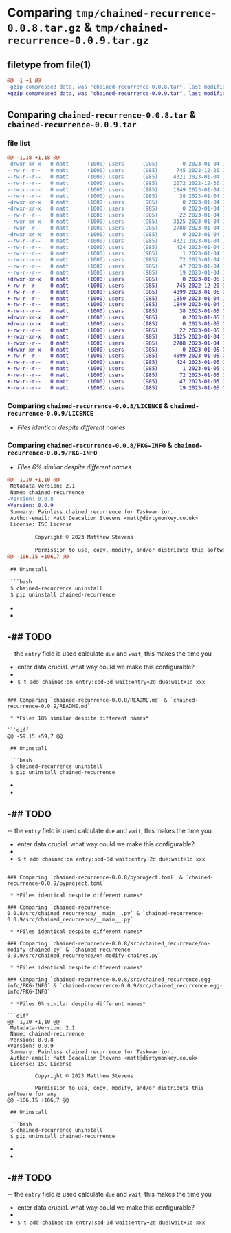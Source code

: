 # Comparing `tmp/chained-recurrence-0.0.8.tar.gz` & `tmp/chained-recurrence-0.0.9.tar.gz`

## filetype from file(1)

```diff
@@ -1 +1 @@
-gzip compressed data, was "chained-recurrence-0.0.8.tar", last modified: Wed Jan  4 19:33:45 2023, max compression
+gzip compressed data, was "chained-recurrence-0.0.9.tar", last modified: Thu Jan  5 06:26:53 2023, max compression
```

## Comparing `chained-recurrence-0.0.8.tar` & `chained-recurrence-0.0.9.tar`

### file list

```diff
@@ -1,18 +1,18 @@
-drwxr-xr-x   0 matt      (1000) users      (985)        0 2023-01-04 19:33:45.845072 chained-recurrence-0.0.8/
--rw-r--r--   0 matt      (1000) users      (985)      745 2022-12-20 06:47:59.000000 chained-recurrence-0.0.8/LICENCE
--rw-r--r--   0 matt      (1000) users      (985)     4321 2023-01-04 19:33:45.845072 chained-recurrence-0.0.8/PKG-INFO
--rw-r--r--   0 matt      (1000) users      (985)     2072 2022-12-30 19:45:43.000000 chained-recurrence-0.0.8/README.md
--rw-r--r--   0 matt      (1000) users      (985)     1849 2023-01-04 19:32:17.000000 chained-recurrence-0.0.8/pyproject.toml
--rw-r--r--   0 matt      (1000) users      (985)       38 2023-01-04 19:33:45.845072 chained-recurrence-0.0.8/setup.cfg
-drwxr-xr-x   0 matt      (1000) users      (985)        0 2023-01-04 19:33:45.845072 chained-recurrence-0.0.8/src/
-drwxr-xr-x   0 matt      (1000) users      (985)        0 2023-01-04 19:33:45.845072 chained-recurrence-0.0.8/src/chained_recurrence/
--rw-r--r--   0 matt      (1000) users      (985)       22 2023-01-04 19:32:34.000000 chained-recurrence-0.0.8/src/chained_recurrence/__init__.py
--rwxr-xr-x   0 matt      (1000) users      (985)     3125 2023-01-04 19:27:01.000000 chained-recurrence-0.0.8/src/chained_recurrence/__main__.py
--rwxr--r--   0 matt      (1000) users      (985)     2788 2023-01-04 12:35:30.000000 chained-recurrence-0.0.8/src/chained_recurrence/on-modify-chained.py
-drwxr-xr-x   0 matt      (1000) users      (985)        0 2023-01-04 19:33:45.845072 chained-recurrence-0.0.8/src/chained_recurrence.egg-info/
--rw-r--r--   0 matt      (1000) users      (985)     4321 2023-01-04 19:33:45.000000 chained-recurrence-0.0.8/src/chained_recurrence.egg-info/PKG-INFO
--rw-r--r--   0 matt      (1000) users      (985)      424 2023-01-04 19:33:45.000000 chained-recurrence-0.0.8/src/chained_recurrence.egg-info/SOURCES.txt
--rw-r--r--   0 matt      (1000) users      (985)        1 2023-01-04 19:33:45.000000 chained-recurrence-0.0.8/src/chained_recurrence.egg-info/dependency_links.txt
--rw-r--r--   0 matt      (1000) users      (985)       72 2023-01-04 19:33:45.000000 chained-recurrence-0.0.8/src/chained_recurrence.egg-info/entry_points.txt
--rw-r--r--   0 matt      (1000) users      (985)       47 2023-01-04 19:33:45.000000 chained-recurrence-0.0.8/src/chained_recurrence.egg-info/requires.txt
--rw-r--r--   0 matt      (1000) users      (985)       19 2023-01-04 19:33:45.000000 chained-recurrence-0.0.8/src/chained_recurrence.egg-info/top_level.txt
+drwxr-xr-x   0 matt      (1000) users      (985)        0 2023-01-05 06:26:53.857818 chained-recurrence-0.0.9/
+-rw-r--r--   0 matt      (1000) users      (985)      745 2022-12-20 06:47:59.000000 chained-recurrence-0.0.9/LICENCE
+-rw-r--r--   0 matt      (1000) users      (985)     4099 2023-01-05 06:26:53.857818 chained-recurrence-0.0.9/PKG-INFO
+-rw-r--r--   0 matt      (1000) users      (985)     1850 2023-01-04 19:47:03.000000 chained-recurrence-0.0.9/README.md
+-rw-r--r--   0 matt      (1000) users      (985)     1849 2023-01-04 19:32:17.000000 chained-recurrence-0.0.9/pyproject.toml
+-rw-r--r--   0 matt      (1000) users      (985)       38 2023-01-05 06:26:53.857818 chained-recurrence-0.0.9/setup.cfg
+drwxr-xr-x   0 matt      (1000) users      (985)        0 2023-01-05 06:26:53.854485 chained-recurrence-0.0.9/src/
+drwxr-xr-x   0 matt      (1000) users      (985)        0 2023-01-05 06:26:53.854485 chained-recurrence-0.0.9/src/chained_recurrence/
+-rw-r--r--   0 matt      (1000) users      (985)       22 2023-01-05 06:26:19.000000 chained-recurrence-0.0.9/src/chained_recurrence/__init__.py
+-rwxr-xr-x   0 matt      (1000) users      (985)     3125 2023-01-04 19:27:01.000000 chained-recurrence-0.0.9/src/chained_recurrence/__main__.py
+-rwxr--r--   0 matt      (1000) users      (985)     2788 2023-01-04 12:35:30.000000 chained-recurrence-0.0.9/src/chained_recurrence/on-modify-chained.py
+drwxr-xr-x   0 matt      (1000) users      (985)        0 2023-01-05 06:26:53.854485 chained-recurrence-0.0.9/src/chained_recurrence.egg-info/
+-rw-r--r--   0 matt      (1000) users      (985)     4099 2023-01-05 06:26:53.000000 chained-recurrence-0.0.9/src/chained_recurrence.egg-info/PKG-INFO
+-rw-r--r--   0 matt      (1000) users      (985)      424 2023-01-05 06:26:53.000000 chained-recurrence-0.0.9/src/chained_recurrence.egg-info/SOURCES.txt
+-rw-r--r--   0 matt      (1000) users      (985)        1 2023-01-05 06:26:53.000000 chained-recurrence-0.0.9/src/chained_recurrence.egg-info/dependency_links.txt
+-rw-r--r--   0 matt      (1000) users      (985)       72 2023-01-05 06:26:53.000000 chained-recurrence-0.0.9/src/chained_recurrence.egg-info/entry_points.txt
+-rw-r--r--   0 matt      (1000) users      (985)       47 2023-01-05 06:26:53.000000 chained-recurrence-0.0.9/src/chained_recurrence.egg-info/requires.txt
+-rw-r--r--   0 matt      (1000) users      (985)       19 2023-01-05 06:26:53.000000 chained-recurrence-0.0.9/src/chained_recurrence.egg-info/top_level.txt
```

### Comparing `chained-recurrence-0.0.8/LICENCE` & `chained-recurrence-0.0.9/LICENCE`

 * *Files identical despite different names*

### Comparing `chained-recurrence-0.0.8/PKG-INFO` & `chained-recurrence-0.0.9/PKG-INFO`

 * *Files 6% similar despite different names*

```diff
@@ -1,10 +1,10 @@
 Metadata-Version: 2.1
 Name: chained-recurrence
-Version: 0.0.8
+Version: 0.0.9
 Summary: Painless chained recurrence for Taskwarrior.
 Author-email: Matt Deacalion Stevens <matt@dirtymonkey.co.uk>
 License: ISC License
         
         Copyright © 2023 Matthew Stevens
         
         Permission to use, copy, modify, and/or distribute this software for any
@@ -106,15 +106,7 @@
 
 ## Uninstall
 
 ```bash
 $ chained-recurrence uninstall
 $ pip uninstall chained-recurrence
 ```
-
-
-## TODO
-
-- the `entry` field is used calculate `due` and `wait`, this makes the time you
-  enter data crucial. what way could we make this configurable?
-
-  `$ t add chained:on entry:sod-3d wait:entry+2d due:wait+1d xxx`
```

### Comparing `chained-recurrence-0.0.8/README.md` & `chained-recurrence-0.0.9/README.md`

 * *Files 18% similar despite different names*

```diff
@@ -59,15 +59,7 @@
 
 ## Uninstall
 
 ```bash
 $ chained-recurrence uninstall
 $ pip uninstall chained-recurrence
 ```
-
-
-## TODO
-
-- the `entry` field is used calculate `due` and `wait`, this makes the time you
-  enter data crucial. what way could we make this configurable?
-
-  `$ t add chained:on entry:sod-3d wait:entry+2d due:wait+1d xxx`
```

### Comparing `chained-recurrence-0.0.8/pyproject.toml` & `chained-recurrence-0.0.9/pyproject.toml`

 * *Files identical despite different names*

### Comparing `chained-recurrence-0.0.8/src/chained_recurrence/__main__.py` & `chained-recurrence-0.0.9/src/chained_recurrence/__main__.py`

 * *Files identical despite different names*

### Comparing `chained-recurrence-0.0.8/src/chained_recurrence/on-modify-chained.py` & `chained-recurrence-0.0.9/src/chained_recurrence/on-modify-chained.py`

 * *Files identical despite different names*

### Comparing `chained-recurrence-0.0.8/src/chained_recurrence.egg-info/PKG-INFO` & `chained-recurrence-0.0.9/src/chained_recurrence.egg-info/PKG-INFO`

 * *Files 6% similar despite different names*

```diff
@@ -1,10 +1,10 @@
 Metadata-Version: 2.1
 Name: chained-recurrence
-Version: 0.0.8
+Version: 0.0.9
 Summary: Painless chained recurrence for Taskwarrior.
 Author-email: Matt Deacalion Stevens <matt@dirtymonkey.co.uk>
 License: ISC License
         
         Copyright © 2023 Matthew Stevens
         
         Permission to use, copy, modify, and/or distribute this software for any
@@ -106,15 +106,7 @@
 
 ## Uninstall
 
 ```bash
 $ chained-recurrence uninstall
 $ pip uninstall chained-recurrence
 ```
-
-
-## TODO
-
-- the `entry` field is used calculate `due` and `wait`, this makes the time you
-  enter data crucial. what way could we make this configurable?
-
-  `$ t add chained:on entry:sod-3d wait:entry+2d due:wait+1d xxx`
```

